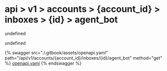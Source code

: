 # api > v1 > accounts > {account_id} > inboxes > {id} > agent_bot

undefined

undefined


{% swagger src="./.gitbook/assets/openapi.yaml" path="/api/v1/accounts/{account_id}/inboxes/{id}/agent_bot" method="get" %}
[openapi.yaml](<./.gitbook/assets/openapi.yaml>)
{% endswagger %}